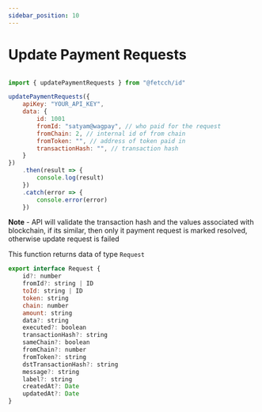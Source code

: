 ```yaml
---
sidebar_position: 10
---
```


# Update Payment Requests


```js

import { updatePaymentRequests } from "@fetcch/id"

updatePaymentRequests({
    apiKey: "YOUR_API_KEY",
    data: {
        id: 1001
        fromId: "satyam@wagpay", // who paid for the request
        fromChain: 2, // internal id of from chain
        fromToken: "", // address of token paid in
        transactionHash: "", // transaction hash
    }
})
    .then(result => {
        console.log(result)
    })
    .catch(error => {
        console.error(error)
    })

```

**Note** - API will validate the transaction hash and the values associated with blockchain, if its similar, then only it payment request is marked resolved, otherwise update request is failed

This function returns data of type `Request`

```js
export interface Request {
    id?: number
    fromId?: string | ID
    toId: string | ID
    token: string
    chain: number
    amount: string
    data?: string
    executed?: boolean
    transactionHash?: string
    sameChain?: boolean
    fromChain?: number
    fromToken?: string
    dstTransactionHash?: string
    message?: string
    label?: string
    createdAt?: Date
    updatedAt?: Date
}
```